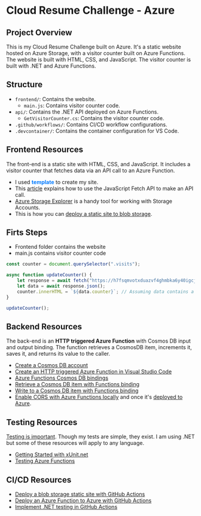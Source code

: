 # Cloud Resume Challenge - Azure

## Project Overview

This is my Cloud Resume Challenge built on Azure. It's a static website hosted on Azure Storage, with a visitor counter built on Azure Functions. The website is built with HTML, CSS, and JavaScript. The visitor counter is built with .NET and Azure Functions.

## Structure

- `frontend/`: Contains the website.
  - `main.js`: Contains visitor counter code.
- `api/`: Contains the .NET API deployed on Azure Functions.
  - `GetVisitorCounter.cs`: Contains the visitor counter code.
- `.github/workflows/`: Contains CI/CD workflow configurations.
- `.devcontainer/`: Contains the container configuration for VS Code.

## Frontend Resources

The front-end is a static site with HTML, CSS, and JavaScript. It includes a visitor counter that fetches data via an API call to an Azure Function.

- I used **<span style="color:#007bff">template</span>** to create my site.
- This [article](https://www.digitalocean.com/community/tutorials/how-to-use-the-javascript-fetch-api-to-get-data) explains how to use the JavaScript Fetch API to make an API call.
- [Azure Storage Explorer](https://azure.microsoft.com/en-us/products/storage/storage-explorer/) is a handy tool for working with Storage Accounts.
- This is how you can [deploy a static site to blob storage](https://learn.microsoft.com/en-us/azure/storage/blobs/storage-blob-static-website-host).


## Firts Steps

- Frontend folder contains the website
- main.js contains visitor counter code

```js
const counter = document.querySelector(".visits");

async function updateCounter() {
    let response = await fetch("https://h7fsqmvotxduazvf4ghmbka6y40igcjx.lambda-url.us-east-1.on.aws/");
    let data = await response.json();
    counter.innerHTML = `${data.counter}`; // Assuming data contains a "counter" key
}

updateCounter();
```

## Backend Resources  
The back-end is an **HTTP triggered Azure Function** with Cosmos DB input and output binding. The function retrieves a CosmosDB item, increments it, saves it, and returns its value to the caller.  

- [Create a Cosmos DB account](https://learn.microsoft.com/en-us/azure/cosmos-db/nosql/quickstart-portal)  
- [Create an HTTP triggered Azure Function in Visual Studio Code](https://learn.microsoft.com/en-us/azure/azure-functions/functions-develop-vs-code?tabs=node-v4%2Cpython-v2%2Cisolated-process%2Cquick-create&pivots=programming-language-csharp)  
- [Azure Functions Cosmos DB bindings](https://learn.microsoft.com/en-us/azure/azure-functions/functions-bindings-cosmosdb-v2?tabs=isolated-process%2Cextensionv4&pivots=programming-language-csharp)  
- [Retrieve a Cosmos DB item with Functions binding](https://learn.microsoft.com/en-us/azure/azure-functions/functions-bindings-cosmosdb-v2-input?tabs=python-v2%2Cisolated-process%2Cnodejs-v4%2Cextensionv4&pivots=programming-language-csharp)  
- [Write to a Cosmos DB item with Functions binding](https://learn.microsoft.com/en-us/azure/azure-functions/functions-bindings-cosmosdb-v2-output?tabs=python-v2%2Cisolated-process%2Cnodejs-v4%2Cextensionv4&pivots=programming-language-csharp)  
- [Enable CORS with Azure Functions locally](https://learn.microsoft.com/en-us/azure/azure-functions/functions-develop-local?pivots=programming-language-csharp#local-settings-file) and once it's [deployed to Azure](https://learn.microsoft.com/en-us/azure/azure-functions/functions-how-to-use-azure-function-app-settings?tabs=azure-portal%2Cto-premium#cors).  

## Testing Resources  
[Testing is important](https://dev.to/flippedcoding/its-important-to-test-your-code-3lid). Though my tests are simple, they exist. I am using .NET but some of these resources will apply to any language.  

- [Getting Started with xUnit.net](https://xunit.net/docs/getting-started/v2/netcore/cmdline)  
- [Testing Azure Functions](https://docs.github.com/en/actions/use-cases-and-examples/building-and-testing/building-and-testing-net)  

## CI/CD Resources  
- [Deploy a blob storage static site with GitHub Actions](https://learn.microsoft.com/en-us/azure/storage/blobs/storage-blobs-static-site-github-actions?tabs=openid)  
- [Deploy an Azure Function to Azure with GitHub Actions](https://github.com/marketplace/actions/azure-functions-action)  
- [Implement .NET testing in GitHub Actions](https://docs.github.com/en/actions/use-cases-and-examples/building-and-testing/building-and-testing-net)  


